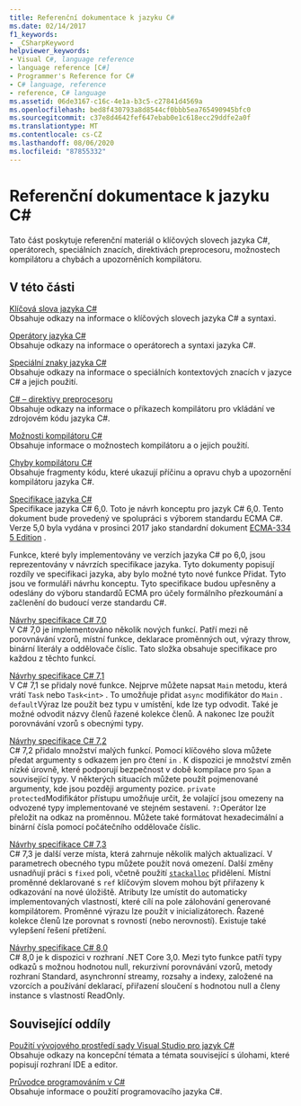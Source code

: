 ```yaml
---
title: Referenční dokumentace k jazyku C#
ms.date: 02/14/2017
f1_keywords:
- _CSharpKeyword
helpviewer_keywords:
- Visual C#, language reference
- language reference [C#]
- Programmer's Reference for C#
- C# language, reference
- reference, C# language
ms.assetid: 06de3167-c16c-4e1a-b3c5-c27841d4569a
ms.openlocfilehash: bed8f430793a8d8544cf0bbb5ea765490945bfc0
ms.sourcegitcommit: c37e8d4642fef647ebab0e1c618ecc29ddfe2a0f
ms.translationtype: MT
ms.contentlocale: cs-CZ
ms.lasthandoff: 08/06/2020
ms.locfileid: "87855332"
---
```

# <a name="c-reference"></a>Referenční dokumentace k jazyku C#

Tato část poskytuje referenční materiál o klíčových slovech jazyka C#, operátorech, speciálních znacích, direktivách preprocesoru, možnostech kompilátoru a chybách a upozorněních kompilátoru.  
  
## <a name="in-this-section"></a>V této části

 [Klíčová slova jazyka C#](./keywords/index.md)  
 Obsahuje odkazy na informace o klíčových slovech jazyka C# a syntaxi.  
  
 [Operátory jazyka C#](./operators/index.md)  
 Obsahuje odkazy na informace o operátorech a syntaxi jazyka C#.  

 [Speciální znaky jazyka C#](./tokens/index.md)  
 Obsahuje odkazy na informace o speciálních kontextových znacích v jazyce C# a jejich použití.  

 [C# – direktivy preprocesoru](./preprocessor-directives/index.md)  
 Obsahuje odkazy na informace o příkazech kompilátoru pro vkládání ve zdrojovém kódu jazyka C#.  
  
 [Možnosti kompilátoru C#](./compiler-options/index.md)  
 Obsahuje informace o možnostech kompilátoru a o jejich použití.  
  
 [Chyby kompilátoru C#](./compiler-messages/index.md)  
 Obsahuje fragmenty kódu, které ukazují příčinu a opravu chyb a upozornění kompilátoru jazyka C#.  
  
 [Specifikace jazyka C#](../../../_csharplang/spec/introduction.md)  
 Specifikace jazyka C# 6,0. Toto je návrh konceptu pro jazyk C# 6,0. Tento dokument bude provedený ve spolupráci s výborem standardu ECMA C#. Verze 5,0 byla vydána v prosinci 2017 jako standardní dokument [ECMA-334 5 Edition](https://www.ecma-international.org/publications/files/ECMA-ST/ECMA-334.pdf) .

Funkce, které byly implementovány ve verzích jazyka C# po 6,0, jsou reprezentovány v návrzích specifikace jazyka. Tyto dokumenty popisují rozdíly ve specifikaci jazyka, aby bylo možné tyto nové funkce Přidat. Tyto jsou ve formuláři návrhu konceptu. Tyto specifikace budou upřesněny a odeslány do výboru standardů ECMA pro účely formálního přezkoumání a začlenění do budoucí verze standardu C#.

 [Návrhy specifikace C# 7,0](../../../_csharplang/proposals/csharp-7.0/pattern-matching.md)  
 V C# 7,0 je implementováno několik nových funkcí. Patří mezi ně porovnávání vzorů, místní funkce, deklarace proměnných out, výrazy throw, binární literály a oddělovače číslic. Tato složka obsahuje specifikace pro každou z těchto funkcí.
  
 [Návrhy specifikace C# 7,1](../../../_csharplang/proposals/csharp-7.1/async-main.md)  
 V C# 7,1 se přidaly nové funkce. Nejprve můžete napsat `Main` metodu, která vrátí `Task` nebo `Task<int>` . To umožňuje přidat `async` modifikátor do `Main` . `default`Výraz lze použít bez typu v umístění, kde lze typ odvodit. Také je možné odvodit názvy členů řazené kolekce členů. A nakonec lze použít porovnávání vzorů s obecnými typy.

 [Návrhy specifikace C# 7,2](../../../_csharplang/proposals/csharp-7.2/readonly-ref.md)  
 C# 7,2 přidalo množství malých funkcí. Pomocí klíčového slova můžete předat argumenty s odkazem jen pro čtení `in` . K dispozici je množství změn nízké úrovně, které podporují bezpečnost v době kompilace pro `Span` a související typy. V některých situacích můžete použít pojmenované argumenty, kde jsou později argumenty pozice. `private protected`Modifikátor přístupu umožňuje určit, že volající jsou omezeny na odvozené typy implementované ve stejném sestavení. `?:`Operátor lze přeložit na odkaz na proměnnou. Můžete také formátovat hexadecimální a binární čísla pomocí počátečního oddělovače číslic.

 [Návrhy specifikace C# 7,3](../../../_csharplang/proposals/csharp-7.3/blittable.md)  
 C# 7,3 je další verze místa, která zahrnuje několik malých aktualizací. V parametrech obecného typu můžete použít nová omezení. Další změny usnadňují práci s `fixed` poli, včetně použití [`stackalloc`](./operators/stackalloc.md) přidělení. Místní proměnné deklarované s `ref` klíčovým slovem mohou být přiřazeny k odkazování na nové úložiště. Atributy lze umístit do automaticky implementovaných vlastností, které cílí na pole zálohování generované kompilátorem. Proměnné výrazu lze použít v inicializátorech. Řazené kolekce členů lze porovnat s rovností (nebo nerovností). Existuje také vylepšení řešení přetížení.
  
 [Návrhy specifikace C# 8,0](../../../_csharplang/proposals/csharp-8.0/nullable-reference-types.md)  
 C# 8,0 je k dispozici v rozhraní .NET Core 3,0. Mezi tyto funkce patří typy odkazů s možnou hodnotou null, rekurzivní porovnávání vzorů, metody rozhraní Standard, asynchronní streamy, rozsahy a indexy, založené na vzorcích a používání deklarací, přiřazení sloučení s hodnotou null a členy instance s vlastností ReadOnly.
  
## <a name="related-sections"></a>Související oddíly  

 [Použití vývojového prostředí sady Visual Studio pro jazyk C#](/visualstudio/get-started/csharp)  
 Obsahuje odkazy na koncepční témata a témata související s úlohami, které popisují rozhraní IDE a editor.  
  
 [Průvodce programováním v C#](../programming-guide/index.md)  
 Obsahuje informace o použití programovacího jazyka C#.
